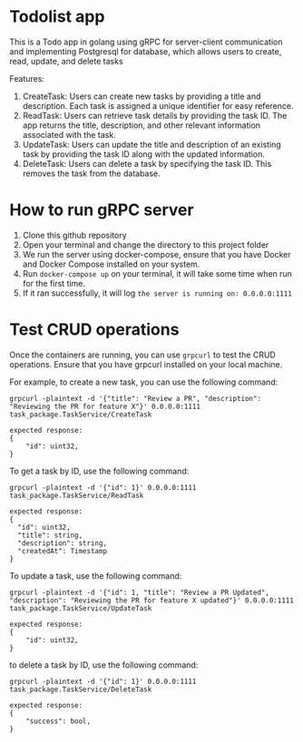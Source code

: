 # Todolist app
This is a Todo app in golang using gRPC for server-client communication and implementing Postgresql for database, which allows users to create, read, update, and delete tasks

Features:
1. CreateTask: Users can create new tasks by providing a title and description. Each task is assigned a unique identifier for easy reference.
2. ReadTask: Users can retrieve task details by providing the task ID. The app returns the title, description, and other relevant information associated with the task.
3. UpdateTask: Users can update the title and description of an existing task by providing the task ID along with the updated information.
4. DeleteTask: Users can delete a task by specifying the task ID. This removes the task from the database.

# How to run gRPC server
1. Clone this github repository
2. Open your terminal and change the directory to this project folder
3. We run the server using docker-compose, ensure that you have Docker and Docker Compose installed on your system.
4. Run ```docker-compose up``` on your terminal, it will take some time when run for the first time.
5. If it ran successfully, it will log ```the server is running on: 0.0.0.0:1111```

# Test CRUD operations
Once the containers are running, you can use ```grpcurl``` to test the CRUD operations. Ensure that you have grpcurl installed on your local machine.

For example, to create a new task, you can use the following command:
```
grpcurl -plaintext -d '{"title": "Review a PR", "description": "Reviewing the PR for feature X"}' 0.0.0.0:1111 task_package.TaskService/CreateTask
```
```
expected response:
{
    "id": uint32,
}
```
To get a task by ID, use the following command:
```
grpcurl -plaintext -d '{"id": 1}' 0.0.0.0:1111 task_package.TaskService/ReadTask
```
```
expected response:
{
  "id": uint32,
  "title": string,
  "description": string,
  "createdAt": Timestamp
}
```
To update a task, use the following command:
```
grpcurl -plaintext -d '{"id": 1, "title": "Review a PR Updated", "description": "Reviewing the PR for feature X updated"}' 0.0.0.0:1111 task_package.TaskService/UpdateTask
```
```
expected response:
{
    "id": uint32,
}
```

to delete a task by ID, use the following command:
```
grpcurl -plaintext -d '{"id": 1}' 0.0.0.0:1111 task_package.TaskService/DeleteTask
```
```
expected response:
{
    "success": bool,
}
```


